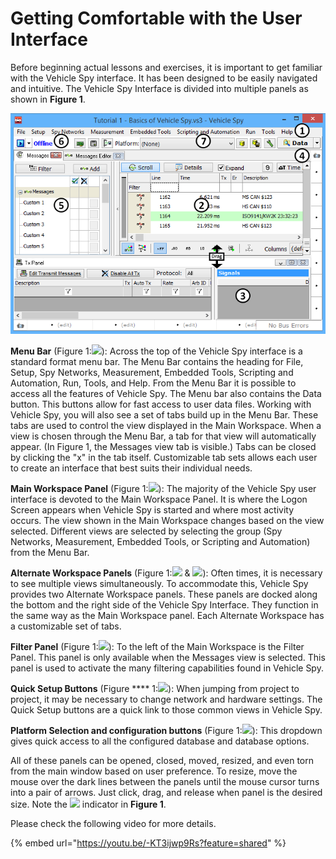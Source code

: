 # Getting Comfortable with the User Interface

Before beginning actual lessons and exercises, it is important to get familiar with the Vehicle Spy interface. It has been designed to be easily navigated and intuitive. The Vehicle Spy Interface is divided into multiple panels as shown in **Figure 1**.

![Figure 1: Multiple panels customize the user interface.](../.gitbook/assets/GCTUI.gif)

**Menu Bar** (Figure 1:![](https://cdn.intrepidcs.net/support/VehicleSpy/assets/smOne.gif)): Across the top of the Vehicle Spy interface is a standard format menu bar. The Menu Bar contains the heading for File, Setup, Spy Networks, Measurement, Embedded Tools, Scripting and Automation, Run, Tools, and Help. From the Menu Bar it is possible to access all the features of Vehicle Spy. The Menu bar also contains the Data button. This buttons allow for fast access to user data files. Working with Vehicle Spy, you will also see a set of tabs build up in the Menu Bar. These tabs are used to control the view displayed in the Main Workspace. When a view is chosen through the Menu Bar, a tab for that view will automatically appear. (In Figure 1, the Messages view tab is visible.) Tabs can be closed by clicking the "x" in the tab itself. Customizable tab sets allows each user to create an interface that best suits their individual needs.

**Main Workspace Panel** (Figure 1:![](https://cdn.intrepidcs.net/support/VehicleSpy/assets/smTwo.gif)): The majority of the Vehicle Spy user interface is devoted to the Main Workspace Panel. It is where the Logon Screen appears when Vehicle Spy is started and where most activity occurs. The view shown in the Main Workspace changes based on the view selected. Different views are selected by selecting the group (Spy Networks, Measurement, Embedded Tools, or Scripting and Automation) from the Menu Bar.

**Alternate Workspace Panels** (Figure 1:![](https://cdn.intrepidcs.net/support/VehicleSpy/assets/smThree.gif) & ![](https://cdn.intrepidcs.net/support/VehicleSpy/assets/smFour.gif)): Often times, it is necessary to see multiple views simultaneously. To accommodate this, Vehicle Spy provides two Alternate Workspace panels. These panels are docked along the bottom and the right side of the Vehicle Spy Interface. They function in the same way as the Main Workspace panel. Each Alternate Workspace has a customizable set of tabs.

**Filter Panel** (Figure 1:![](https://cdn.intrepidcs.net/support/VehicleSpy/assets/smFive.gif)): To the left of the Main Workspace is the Filter Panel. This panel is only available when the Messages view is selected. This panel is used to activate the many filtering capabilities found in Vehicle Spy.

**Quick Setup Buttons** (Figure \*\*\*\* 1:![](https://cdn.intrepidcs.net/support/VehicleSpy/assets/smSix.gif)): When jumping from project to project, it may be necessary to change network and hardware settings. The Quick Setup buttons are a quick link to those common views in Vehicle Spy.

**Platform Selection and configuration buttons** (Figure 1:![](https://cdn.intrepidcs.net/support/VehicleSpy/assets/smSeven.gif)): This dropdown gives quick access to all the configured database and database options.

All of these panels can be opened, closed, moved, resized, and even torn from the main window based on user preference. To resize, move the mouse over the dark lines between the panels until the mouse cursor turns into a pair of arrows. Just click, drag, and release when panel is the desired size. Note the ![](https://cdn.intrepidcs.net/support/VehicleSpy/assets/Drag.gif) indicator in **Figure 1**.

Please check the following video for more details.

{% embed url="https://youtu.be/-KT3ijwp9Rs?feature=shared" %}

